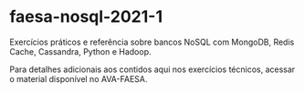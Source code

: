 # faesa-nosql-2021-1
Exercícios práticos e referência sobre bancos NoSQL com MongoDB, Redis Cache, Cassandra, Python e Hadoop.

Para detalhes adicionais aos contidos aqui nos exercícios técnicos, acessar o material disponível no AVA-FAESA.